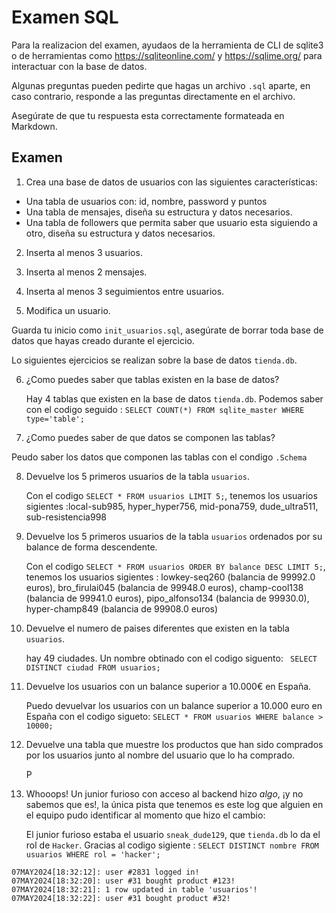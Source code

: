 # Examen SQL

Para la realizacion del examen, ayudaos de la herramienta de CLI de sqlite3 o de herramientas como https://sqliteonline.com/ y https://sqlime.org/ para interactuar con la base de datos.

Algunas preguntas pueden pedirte que hagas un archivo `.sql` aparte, en caso contrario, responde a las preguntas directamente en el archivo.

Asegúrate de que tu respuesta esta correctamente formateada en Markdown.

## Examen

1. Crea una base de datos de usuarios con las siguientes características:
  - Una tabla de usuarios con: id, nombre, password y puntos
  - Una tabla de mensajes, diseña su estructura y datos necesarios.
  - Una tabla de followers que permita saber que usuario esta siguiendo a otro, diseña su estructura y datos necesarios.

2. Inserta al menos 3 usuarios.

3. Inserta al menos 2 mensajes.

4. Inserta al menos 3 seguimientos entre usuarios.

5. Modifica un usuario.

Guarda tu inicio como `init_usuarios.sql`, asegúrate de borrar toda base de datos que hayas creado durante el ejercicio.

Lo siguientes ejercicios se realizan sobre la base de datos `tienda.db`.

6. ¿Como puedes saber que tablas existen en la base de datos?
   
   Hay 4 tablas que existen en la base de datos `tienda.db`. Podemos saber con el codigo seguido : `SELECT COUNT(*) FROM sqlite_master WHERE type='table';`

7. ¿Como puedes saber de que datos se componen las tablas? 
  
  Peudo saber los datos que componen las tablas con el condigo `.Schema`

8.  Devuelve los 5 primeros usuarios de la tabla `usuarios`.

    Con el codigo `SELECT * FROM usuarios LIMIT 5;`, tenemos los usuarios sigientes :local-sub985, hyper_hyper756, mid-pona759, dude_ultra511, sub-resistencia998

9.  Devuelve los 5 primeros usuarios de la tabla `usuarios` ordenados por su balance de forma descendente.
    
    Con el codigo `SELECT * FROM usuarios ORDER BY balance DESC LIMIT 5;`, tenemos los usuarios sigientes : lowkey-seq260 (balancia de 99992.0 euros), bro_firulai045 (balancia de 99948.0 euros), champ-cool138 (balancia de 99941.0 euros), pipo_alfonso134 (balancia de 99930.0), hyper-champ849 (balancia de 99908.0 euros)

10. Devuelve el numero de paises diferentes que existen en la tabla `usuarios`.
    
    hay 49 ciudades. Un nombre obtinado con el codigo siguento: ` SELECT DISTINCT ciudad FROM usuarios;`

11. Devuelve los usuarios con un balance superior a 10.000€ en España.

    Puedo devuelvar los usuarios con un balance superior a 10.000 euro en España con el codigo sigueto: `SELECT * FROM usuarios WHERE balance > 10000;`

12. Devuelve una tabla que muestre los productos que han sido comprados por los usuarios junto al nombre del usuario que lo ha comprado.
    
    P

13. Whooops! Un junior furioso con acceso al backend hizo *algo*, ¡y no sabemos que es!, la única pista que tenemos es este log que alguien en el equipo pudo identificar al momento que hizo el cambio:

    El junior furioso estaba el usuario `sneak_dude129`, que `tienda.db` lo da el rol de `Hacker`. Gracias al codigo sigiente : `SELECT DISTINCT nombre FROM usuarios WHERE rol = 'hacker';`

~~~plain
07MAY2024[18:32:12]: user #2831 logged in!
07MAY2024[18:32:20]: user #31 bought product #123!
07MAY2024[18:32:21]: 1 row updated in table 'usuarios'!
07MAY2024[18:32:22]: user #31 bought product #32!
~~~
